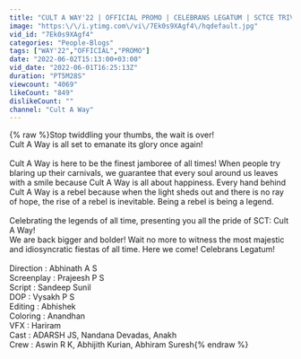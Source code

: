 ```yaml
---
title: "CULT A WAY'22 | OFFICIAL PROMO | CELEBRANS LEGATUM | SCTCE TRIVANDRUM"
image: "https:\/\/i.ytimg.com\/vi\/7Ek0s9XAgf4\/hqdefault.jpg"
vid_id: "7Ek0s9XAgf4"
categories: "People-Blogs"
tags: ["WAY'22","OFFICIAL","PROMO"]
date: "2022-06-02T15:13:00+03:00"
vid_date: "2022-06-01T16:25:13Z"
duration: "PT5M28S"
viewcount: "4069"
likeCount: "849"
dislikeCount: ""
channel: "Cult A Way"
---
```

{% raw %}Stop twiddling your thumbs, the wait is over!<br />Cult A Way is all set to emanate its glory once again!<br /><br />Cult A Way is here to be the finest jamboree of all times! When people try blaring up their carnivals, we guarantee that every soul around us leaves with a smile because Cult A Way is all about happiness. Every hand behind Cult A Way is a rebel because when the light sheds out and there is no ray of hope, the rise of a rebel is inevitable. Being a rebel is being a legend.<br /><br />Celebrating the legends of all time, presenting you all the pride of SCT: Cult A Way!<br />We are back bigger and bolder! Wait no more to witness the most majestic and idiosyncratic fiestas of all time. Here we come! Celebrans Legatum!<br /><br />Direction : Abhinath A S<br />Screenplay : Prajeesh P S<br />Script : Sandeep Sunil<br />DOP : Vysakh P S<br />Editing : Abhishek<br />Coloring : Anandhan<br />VFX : Hariram<br />Cast : ADARSH JS, Nandana Devadas, Anakh <br />Crew : Aswin R K, Abhijith Kurian, Abhiram Suresh{% endraw %}
